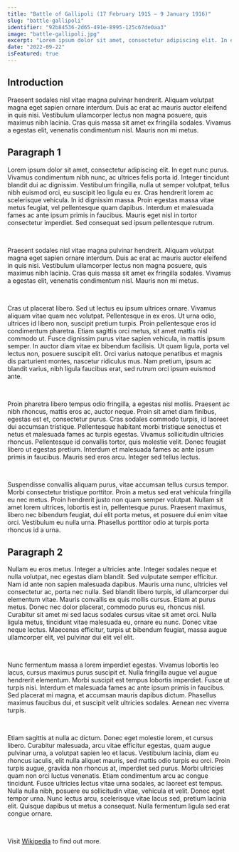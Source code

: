 ```yaml
---
title: "Battle of Gallipoli (17 February 1915 – 9 January 1916)"
slug: "battle-gallipoli"
identifier: "92b84536-2d65-491e-8995-125c67de0aa3"
image: "battle-gallipoli.jpg"
excerpt: "Lorem ipsum dolor sit amet, consectetur adipiscing elit. In eget nunc purus. Vivamus condimentum nibh nunc, ac ultrices felis porta id. Integer tincidunt blandit dui ac dignissim."
date: "2022-09-22"
isFeatured: true
---
```


## Introduction

Praesent sodales nisl vitae magna pulvinar hendrerit. Aliquam volutpat magna eget sapien ornare interdum. Duis ac erat ac mauris auctor eleifend in quis nisi. Vestibulum ullamcorper lectus non magna posuere, quis maximus nibh lacinia. Cras quis massa sit amet ex fringilla sodales. Vivamus a egestas elit, venenatis condimentum nisl. Mauris non mi metus.

## Paragraph 1

Lorem ipsum dolor sit amet, consectetur adipiscing elit. In eget nunc purus. Vivamus condimentum nibh nunc, ac ultrices felis porta id. Integer tincidunt blandit dui ac dignissim. Vestibulum fringilla, nulla ut semper volutpat, tellus nibh euismod orci, eu suscipit leo ligula eu ex. Cras hendrerit lorem ac scelerisque vehicula. In id dignissim massa. Proin egestas massa vitae metus feugiat, vel pellentesque quam dapibus. Interdum et malesuada fames ac ante ipsum primis in faucibus. Mauris eget nisl in tortor consectetur imperdiet. Sed consequat sed ipsum pellentesque rutrum.


&nbsp;  


Praesent sodales nisl vitae magna pulvinar hendrerit. Aliquam volutpat magna eget sapien ornare interdum. Duis ac erat ac mauris auctor eleifend in quis nisi. Vestibulum ullamcorper lectus non magna posuere, quis maximus nibh lacinia. Cras quis massa sit amet ex fringilla sodales. Vivamus a egestas elit, venenatis condimentum nisl. Mauris non mi metus.


&nbsp;  


Cras ut placerat libero. Sed ut lectus eu ipsum ultrices ornare. Vivamus aliquam vitae quam nec volutpat. Pellentesque in ex eros. Ut urna odio, ultrices id libero non, suscipit pretium turpis. Proin pellentesque eros id condimentum pharetra. Etiam sagittis orci metus, sit amet mattis nisl commodo ut. Fusce dignissim purus vitae sapien vehicula, in mattis ipsum semper. In auctor diam vitae ex bibendum facilisis. Ut quam ligula, porta vel lectus non, posuere suscipit elit. Orci varius natoque penatibus et magnis dis parturient montes, nascetur ridiculus mus. Nam pretium, ipsum ac blandit varius, nibh ligula faucibus erat, sed rutrum orci ipsum euismod ante.


&nbsp;  


Proin pharetra libero tempus odio fringilla, a egestas nisl mollis. Praesent ac nibh rhoncus, mattis eros ac, auctor neque. Proin sit amet diam finibus, egestas est et, consectetur purus. Cras sodales commodo turpis, id laoreet dui accumsan tristique. Pellentesque habitant morbi tristique senectus et netus et malesuada fames ac turpis egestas. Vivamus sollicitudin ultricies rhoncus. Pellentesque id convallis tortor, quis molestie velit. Donec feugiat libero ut egestas pretium. Interdum et malesuada fames ac ante ipsum primis in faucibus. Mauris sed eros arcu. Integer sed tellus lectus.


&nbsp;  


Suspendisse convallis aliquam purus, vitae accumsan tellus cursus tempor. Morbi consectetur tristique porttitor. Proin a metus sed erat vehicula fringilla eu nec metus. Proin hendrerit justo non quam semper volutpat. Nullam sit amet lorem ultrices, lobortis est in, pellentesque purus. Praesent maximus, libero nec bibendum feugiat, dui elit porta metus, et posuere dui enim vitae orci. Vestibulum eu nulla urna. Phasellus porttitor odio at turpis porta rhoncus id a urna.

## Paragraph 2

Nullam eu eros metus. Integer a ultricies ante. Integer sodales neque et nulla volutpat, nec egestas diam blandit. Sed vulputate semper efficitur. Nam id ante non sapien malesuada dapibus. Mauris urna nunc, ultricies vel consectetur ac, porta nec nulla. Sed blandit libero turpis, id ullamcorper dui elementum vitae. Mauris convallis ex quis mollis cursus. Etiam at purus metus. Donec nec dolor placerat, commodo purus eu, rhoncus nisl. Curabitur sit amet mi sed lacus sodales cursus vitae sit amet orci. Nulla ligula metus, tincidunt vitae malesuada eu, ornare eu nunc. Donec vitae neque lectus. Maecenas efficitur, turpis ut bibendum feugiat, massa augue ullamcorper elit, vel pulvinar dui elit vel elit.


&nbsp;  


Nunc fermentum massa a lorem imperdiet egestas. Vivamus lobortis leo lacus, cursus maximus purus suscipit et. Nulla fringilla augue vel augue hendrerit elementum. Morbi suscipit est tempus lobortis imperdiet. Fusce ut turpis nisi. Interdum et malesuada fames ac ante ipsum primis in faucibus. Sed placerat mi magna, et accumsan mauris dapibus dictum. Phasellus maximus faucibus dui, et suscipit velit ultricies sodales. Aenean nec viverra turpis.


&nbsp;  


Etiam sagittis at nulla ac dictum. Donec eget molestie lorem, et cursus libero. Curabitur malesuada, arcu vitae efficitur egestas, quam augue pulvinar urna, a volutpat sapien leo et lacus. Vestibulum lacinia, diam eu rhoncus iaculis, elit nulla aliquet mauris, sed mattis odio turpis eu orci. Proin turpis augue, gravida non rhoncus at, imperdiet sed purus. Morbi ultricies quam non orci luctus venenatis. Etiam condimentum arcu ac congue tincidunt. Fusce ultricies lectus vitae urna sodales, ac laoreet est tempus. Nulla nulla nibh, posuere eu sollicitudin vitae, vehicula et velit. Donec eget tempor urna. Nunc lectus arcu, scelerisque vitae lacus sed, pretium lacinia elit. Quisque dapibus ut metus a consequat. Nulla fermentum ligula sed erat congue ornare.


&nbsp;  


Visit [Wikipedia](https://en.wikipedia.org/wiki/Main_Page/) to find out more.

